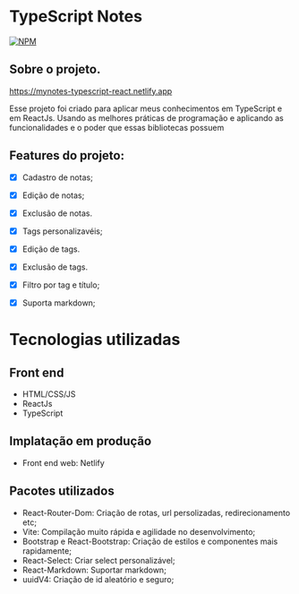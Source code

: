 # TypeScript Notes

[![NPM](https://img.shields.io/npm/l/react)](https://github.com/henriquecaeiro/React_Login/blob/master/LICENSE)

## Sobre o projeto.

https://mynotes-typescript-react.netlify.app

Esse projeto foi criado para aplicar meus conhecimentos em TypeScript e em ReactJs.
Usando as melhores práticas de programação e aplicando as funcionalidades e o poder que essas bibliotecas possuem


## Features do projeto:

- [x]  Cadastro de notas;
- [x]  Edição de notas;
- [x]  Exclusão de notas.
- [x]  Tags personalizavéis;
- [x]  Edição de tags.
- [x]  Exclusão de tags.
- [x]  Filtro por tag e título;
- [x]  Suporta markdown;


# Tecnologias utilizadas 
## Front end

- HTML/CSS/JS
- ReactJs
- TypeScript

## Implatação em produção 
- Front end web: Netlify

## Pacotes utilizados
- React-Router-Dom: Criação de rotas, url persolizadas, redirecionamento etc;
- Vite: Compilação muito rápida e agilidade no desenvolvimento;
- Bootstrap e React-Bootstrap: Criação de estilos e componentes mais rapidamente;
- React-Select: Criar select personalizável;
- React-Markdown: Suportar markdown;
- uuidV4: Criação de id aleatório e seguro;


